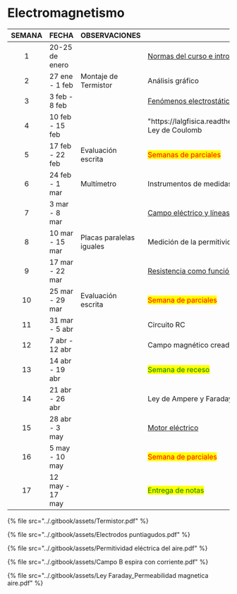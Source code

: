 # Electromagnetismo

<table>
  <thead>
    <tr>
      <th>SEMANA</th>
      <th>FECHA</th>
      <th>OBSERVACIONES</th>
      <th>PRÁCTICA</th>
    </tr>
  </thead>
  <tbody>
    <tr>
      <td align="center">1</td>
      <td>20-25 de enero</td>
      <td></td>
      <td><a href="https://lalgfisica.readthedocs.io/es/latest/Mechanics/005_Errors.html">Normas del curso e introducción a la teoría de errores</a></td>
    </tr>
    <tr>
      <td align="center">2</td>
      <td>27 ene - 1 feb</td>
      <td>Montaje de Termistor</td>
      <td>Análisis gráfico</td>
    </tr>
    <tr>
      <td align="center">3</td>
      <td>3 feb - 8 feb</td>
      <td></td>
      <td><a href="https://lalgfisica.readthedocs.io/es/latest/Electromagnetismo/025_Van_de_Graff.html">Fenómenos electrostáticos (Generador de Van De Graff)</a></td>
    </tr>
    <tr>
      <td align="center">4</td>
      <td>10 feb - 15 feb</td>
      <td></td>
      <td><a>"https://lalgfisica.readthedocs.io/es/latest/Electromagnetismo/020_Coulomb_Law.html"</a> Ley de Coulomb</td>
    </tr>
    <tr>
      <td align="center">5</td>
      <td>17 feb - 22 feb</td>
      <td>Evaluación escrita</td>
      <td><mark style="color:red;">Semanas de parciales</mark></td>
    </tr>
    <tr>
      <td align="center">6</td>
      <td>24 feb - 1 mar</td>
      <td>Multímetro</td>
      <td>Instrumentos de medidas eléctricas</td>
    </tr>
    <tr>
      <td align="center">7</td>
      <td>3 mar - 8 mar</td>
      <td></td>
      <td><a href="https://lalgfisica.readthedocs.io/es/latest/Electromagnetismo/065_Equipotentials.html">Campo eléctrico y líneas equipotenciales</a></td>
    </tr>
    <tr>
      <td align="center">8</td>
      <td>10 mar - 15 mar</td>
      <td>Placas paralelas iguales</td>
      <td>Medición de la permitividad eléctrica del aire</td>
    </tr>
    <tr>
      <td align="center">9</td>
      <td>17 mar - 22 mar</td>
      <td></td>
      <td><a href="https://lalgfisica.readthedocs.io/es/latest/Electromagnetismo/095_Resistance_Temperature.html">Resistencia como función de la temperatura</a></td>
    </tr>
    <tr>
      <td align="center">10</td>
      <td>25 mar - 29 mar</td>
      <td>Evaluación escrita</td>
      <td><mark style="color:red;">Semana de parciales</mark></td>
    </tr>
    <tr>
      <td align="center">11</td>
      <td>31 mar - 5 abr</td>
      <td></td>
      <td>Circuito RC</td>
    </tr>
    <tr>
      <td align="center">12</td>
      <td>7 abr - 12 abr</td>
      <td></td>
      <td>Campo magnético creado por una espira</td>
    </tr>
    <tr>
      <td align="center">13</td>
      <td>14 abr - 19 abr</td>
      <td></td>
      <td><mark style="color:green;">Semana de receso</mark></td>
    </tr>
    <tr>
      <td align="center">14</td>
      <td>21 abr - 26 abr</td>
      <td></td>
      <td>Ley de Ampere y Faraday</td>
    </tr>
    <tr>
      <td align="center">15</td>
      <td>28 abr - 3 may</td>
      <td></td>
      <td><a href="https://lalgfisica.readthedocs.io/es/latest/Electromagnetismo/170_Motor_DC.html">Motor eléctrico</a></td>
    </tr>
    <tr>
      <td align="center">16</td>
      <td>5 may - 10 may</td>
      <td></td>
      <td><mark style="color:red;">Semana de parciales</mark></td>
    </tr>
    <tr>
      <td align="center">17</td>
      <td>12 may - 17 may</td>
      <td></td>
      <td><mark style="color:green;">Entrega de notas</mark></td>
    </tr>
  </tbody>
</table>


{% file src="../.gitbook/assets/Termistor.pdf" %}

{% file src="../.gitbook/assets/Electrodos puntiagudos.pdf" %}

{% file src="../.gitbook/assets/Permitividad eléctrica del aire.pdf" %}

{% file src="../.gitbook/assets/Campo B espira con corriente.pdf" %}

{% file src="../.gitbook/assets/Ley Faraday_Permeabilidad magnetica aire.pdf" %}
